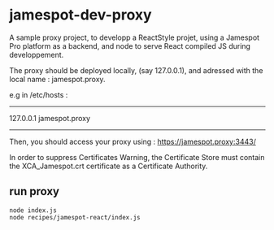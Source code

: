 # jamespot-dev-proxy

A sample proxy project, to developp a ReactStyle projet, 
using a Jamespot Pro platform as a backend, 
and node to serve React compiled JS during developpement.

The proxy should be deployed locally, (say 127.0.0.1),
and adressed with the local name : jamespot.proxy.


e.g in /etc/hosts :

---

127.0.0.1  jamespot.proxy

---


Then, you should access your proxy using : https://jamespot.proxy:3443/  

In order to suppress Certificates Warning, 
the Certificate Store must contain the XCA_Jamespot.crt certificate as a Certificate Authority.


## run proxy

```
node index.js
node recipes/jamespot-react/index.js
```